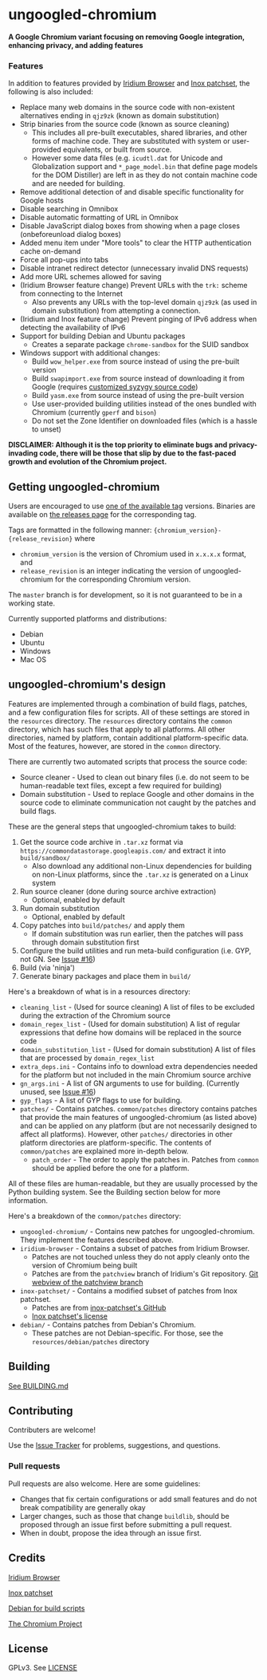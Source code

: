# ungoogled-chromium

**A Google Chromium variant focusing on removing Google integration, enhancing privacy, and adding features**

### Features

In addition to features provided by [Iridium Browser](//iridiumbrowser.de/) and [Inox patchset](//github.com/gcarq/inox-patchset), the following is also included:
* Replace many web domains in the source code with non-existent alternatives ending in `qjz9zk` (known as domain substitution)
* Strip binaries from the source code (known as source cleaning)
    * This includes all pre-built executables, shared libraries, and other forms of machine code. They are substituted with system or user-provided equivalents, or built from source.
    * However some data files (e.g. `icudtl.dat` for Unicode and Globalization support and `*_page_model.bin` that define page models for the DOM Distiller) are left in as they do not contain machine code and are needed for building.
* Remove additional detection of and disable specific functionality for Google hosts
* Disable searching in Omnibox
* Disable automatic formatting of URL in Omnibox
* Disable JavaScript dialog boxes from showing when a page closes (onbeforeunload dialog boxes)
* Added menu item under "More tools" to clear the HTTP authentication cache on-demand
* Force all pop-ups into tabs
* Disable intranet redirect detector (unnecessary invalid DNS requests)
* Add more URL schemes allowed for saving
* (Iridium Browser feature change) Prevent URLs with the `trk:` scheme from connecting to the Internet
    * Also prevents any URLs with the top-level domain `qjz9zk` (as used in domain substitution) from attempting a connection.
* (Iridium and Inox feature change) Prevent pinging of IPv6 address when detecting the availability of IPv6
* Support for building Debian and Ubuntu packages
    * Creates a separate package `chrome-sandbox` for the SUID sandbox
* Windows support with additional changes:
    * Build `wow_helper.exe` from source instead of using the pre-built version
    * Build `swapimport.exe` from source instead of downloading it from Google (requires [customized syzygy source code](https://github.com/Eloston/syzygy))
    * Build `yasm.exe` from source instead of using the pre-built version
    * Use user-provided building utilities instead of the ones bundled with Chromium (currently `gperf` and `bison`)
    * Do not set the Zone Identifier on downloaded files (which is a hassle to unset)

**DISCLAIMER: Although it is the top priority to eliminate bugs and privacy-invading code, there will be those that slip by due to the fast-paced growth and evolution of the Chromium project.**

## Getting ungoogled-chromium

Users are encouraged to use [one of the available tag](//github.com/Eloston/ungoogled-chromium/tags) versions. Binaries are available on [the releases page](//github.com/Eloston/ungoogled-chromium/releases) for the corresponding tag.

Tags are formatted in the following manner: `{chromium_version}-{release_revision}` where

* `chromium_version` is the version of Chromium used in `x.x.x.x` format, and
* `release_revision` is an integer indicating the version of ungoogled-chromium for the corresponding Chromium version.

The `master` branch is for development, so it is not guaranteed to be in a working state.

Currently supported platforms and distributions:
* Debian
* Ubuntu
* Windows
* Mac OS

## ungoogled-chromium's design

Features are implemented through a combination of build flags, patches, and a few configuration files for scripts. All of these settings are stored in the `resources` directory. The `resources` directory contains the `common` directory, which has such files that apply to all platforms. All other directories, named by platform, contain additional platform-specific data. Most of the features, however, are stored in the `common` directory.

There are currently two automated scripts that process the source code:
* Source cleaner - Used to clean out binary files (i.e. do not seem to be human-readable text files, except a few required for building)
* Domain substitution - Used to replace Google and other domains in the source code to eliminate communication not caught by the patches and build flags.

These are the general steps that ungoogled-chromium takes to build:

1. Get the source code archive in `.tar.xz` format via `https://commondatastorage.googleapis.com/` and extract it into `build/sandbox/`
    * Also download any additional non-Linux dependencies for building on non-Linux platforms, since the `.tar.xz` is generated on a Linux system
2. Run source cleaner (done during source archive extraction)
    * Optional, enabled by default
2. Run domain substitution
    * Optional, enabled by default
2. Copy patches into `build/patches/` and apply them
    * If domain substitution was run earlier, then the patches will pass through domain substitution first
3. Configure the build utilities and run meta-build configuration (i.e. GYP, not GN. See [Issue #16](//github.com/Eloston/ungoogled-chromium/issues/16))
4. Build (via 'ninja')
5. Generate binary packages and place them in `build/`

Here's a breakdown of what is in a resources directory:
* `cleaning_list` - (Used for source cleaning) A list of files to be excluded during the extraction of the Chromium source
* `domain_regex_list` - (Used for domain substitution) A list of regular expressions that define how domains will be replaced in the source code
* `domain_substitution_list` - (Used for domain substitution) A list of files that are processed by `domain_regex_list`
* `extra_deps.ini` - Contains info to download extra dependencies needed for the platform but not included in the main Chromium source archive
* `gn_args.ini` - A list of GN arguments to use for building. (Currently unused, see [Issue #16](//github.com/Eloston/ungoogled-chromium/issues/16))
* `gyp_flags` - A list of GYP flags to use for building.
* `patches/` - Contains patches. `common/patches` directory contains patches that provide the main features of ungoogled-chromium (as listed above) and can be applied on any platform (but are not necessarily designed to affect all platforms). However, other `patches/` directories in other platform directories are platform-specific. The contents of `common/patches` are explained more in-depth below.
    * `patch_order` - The order to apply the patches in. Patches from `common` should be applied before the one for a platform.

All of these files are human-readable, but they are usually processed by the Python building system. See the Building section below for more information.

Here's a breakdown of the `common/patches` directory:
* `ungoogled-chromium/` - Contains new patches for ungoogled-chromium. They implement the features described above.
* `iridium-browser` - Contains a subset of patches from Iridium Browser.
    * Patches are not touched unless they do not apply cleanly onto the version of Chromium being built
    * Patches are from the `patchview` branch of Iridium's Git repository. [Git webview of the patchview branch](//git.iridiumbrowser.de/cgit.cgi/iridium-browser/?h=patchview)
* `inox-patchset/` - Contains a modified subset of patches from Inox patchset.
    * Patches are from [inox-patchset's GitHub](//github.com/gcarq/inox-patchset)
    * [Inox patchset's license](//github.com/gcarq/inox-patchset/blob/master/LICENSE)
* `debian/` - Contains patches from Debian's Chromium.
    * These patches are not Debian-specific. For those, see the `resources/debian/patches` directory

## Building

[See BUILDING.md](BUILDING.md)

## Contributing

Contributers are welcome!

Use the [Issue Tracker](//github.com/Eloston/ungoogled-chromium/issues) for problems, suggestions, and questions.

### Pull requests

Pull requests are also welcome. Here are some guidelines:
* Changes that fix certain configurations or add small features and do not break compatibility are generally okay
* Larger changes, such as those that change `buildlib`, should be proposed through an issue first before submitting a pull request.
* When in doubt, propose the idea through an issue first.

## Credits

[Iridium Browser](//iridiumbrowser.de/)

[Inox patchset](//github.com/gcarq/inox-patchset)

[Debian for build scripts](//tracker.debian.org/pkg/chromium-browser)

[The Chromium Project](//www.chromium.org/)

## License

GPLv3. See [LICENSE](LICENSE)

